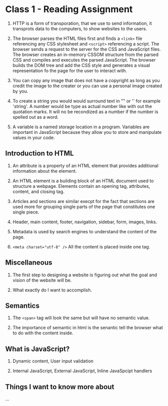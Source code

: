 # Class 1 - Reading Assignment

1. HTTP is a form of transporation,
that we use to send information,
it transprots data to the computers,
to show websites to the users.


2. The browser parses the HTML files first and finds a ```<link>``` file referencing any CSS stylesheet and ```<script>``` referencing a script. The browser sends a request to the server for the CSS and JavaScript files. The browser creates an in-memory CSSOM structure from the parsed CSS and compiles and executes the parsed JavaScript. The browser builds the DOM tree and add the CSS style and generates a visual representation fo the page for the user to interact with.

3. You can copy any image that does not have a copyright as long as you credit the image to the creater or you can use a personal image created by you.

4. To create a string you would would surround text in "" or '' for example 'string'. A number would be type as actual number like with out the quotation marks. It will no be recondized as a number if the number is spelled out as a word. 

5. A variable is a named storage location in a program. Variables are important in JavaScript because they allow you to store and manipulate values in your code.

## Introduction to HTML

1.  An attribute is a property of an HTML element that provides additional information about the element.

2. An HTML element is a building block of an HTML document used to structure a webpage. Elements contain an opening tag, attributes, content, and closing tag.

3. Articles and sections are similar execpt for the fact that sections are used more for grouping single parts of the page that constitutes one single piece.

4. Header, main content, footer, navigation, sidebar, form, images, links.

5. Metadata is used by search engines to understand the content of the page.

6. ```<meta charset="utf-8" />``` All the content is placed inside one tag.

## Miscellaneous 

1. The first step to designing a website is figuring out what the goal and vision of the website will be.

2. What exactly do I want to accomplish.

## Semantics

1. The ```<span>``` tag will look the same but will have no semantic value.

 2. The importance of semantic in html is the senantic tell the browser what to do with the content inside.

## What is JavaScript?

1. Dynamic content, User input validation

2. Internal JavaScript, External JavaScript, Inline JavaSpcipt handlers

## Things I want to know more about

...


